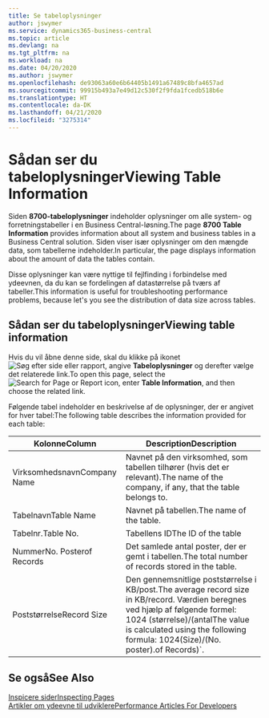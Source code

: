 ```yaml
---
title: Se tabeloplysninger
author: jswymer
ms.service: dynamics365-business-central
ms.topic: article
ms.devlang: na
ms.tgt_pltfrm: na
ms.workload: na
ms.date: 04/20/2020
ms.author: jswymer
ms.openlocfilehash: de93063a60e6b64405b1491a67489c8bfa4657ad
ms.sourcegitcommit: 99915b493a7e49d12c530f2f9fda1fcedb518b6e
ms.translationtype: HT
ms.contentlocale: da-DK
ms.lasthandoff: 04/21/2020
ms.locfileid: "3275314"
---
```

# <a name="viewing-table-information"></a><span data-ttu-id="9ff17-102">Sådan ser du tabeloplysninger</span><span class="sxs-lookup"><span data-stu-id="9ff17-102">Viewing Table Information</span></span>

<span data-ttu-id="9ff17-103">Siden **8700-tabeloplysninger** indeholder oplysninger om alle system- og forretningstabeller i en Business Central-løsning.</span><span class="sxs-lookup"><span data-stu-id="9ff17-103">The page **8700 Table Information** provides information about all system and business tables in a Business Central solution.</span></span> <span data-ttu-id="9ff17-104">Siden viser især oplysninger om den mængde data, som tabellerne indeholder.</span><span class="sxs-lookup"><span data-stu-id="9ff17-104">In particular, the page displays information about the amount of data the tables contain.</span></span>

<span data-ttu-id="9ff17-105">Disse oplysninger kan være nyttige til fejlfinding i forbindelse med ydeevnen, da du kan se fordelingen af datastørrelse på tværs af tabeller.</span><span class="sxs-lookup"><span data-stu-id="9ff17-105">This information is useful for troubleshooting performance problems, because let's you see the distribution of data size across tables.</span></span>

## <a name="viewing-table-information"></a><span data-ttu-id="9ff17-106">Sådan ser du tabeloplysninger</span><span class="sxs-lookup"><span data-stu-id="9ff17-106">Viewing table information</span></span>

<span data-ttu-id="9ff17-107">Hvis du vil åbne denne side, skal du klikke på ikonet ![Søg efter side eller rapport](media/ui-search/search_small.png "Ikonet Søg efter side eller rapport"), angive **Tabeloplysninger** og derefter vælge det relaterede link.</span><span class="sxs-lookup"><span data-stu-id="9ff17-107">To open this page, select the ![Search for Page or Report](media/ui-search/search_small.png "Search for Page or Report icon") icon, enter **Table Information**, and then choose the related link.</span></span>

<span data-ttu-id="9ff17-108">Følgende tabel indeholder en beskrivelse af de oplysninger, der er angivet for hver tabel:</span><span class="sxs-lookup"><span data-stu-id="9ff17-108">The following table describes the information provided for each table:</span></span>

|<span data-ttu-id="9ff17-109">Kolonne</span><span class="sxs-lookup"><span data-stu-id="9ff17-109">Column</span></span>|<span data-ttu-id="9ff17-110">Description</span><span class="sxs-lookup"><span data-stu-id="9ff17-110">Description</span></span>|
|------|-----------|
|<span data-ttu-id="9ff17-111">Virksomhedsnavn</span><span class="sxs-lookup"><span data-stu-id="9ff17-111">Company Name</span></span>|<span data-ttu-id="9ff17-112">Navnet på den virksomhed, som tabellen tilhører (hvis det er relevant).</span><span class="sxs-lookup"><span data-stu-id="9ff17-112">The name of the company, if any, that the table belongs to.</span></span>|
|<span data-ttu-id="9ff17-113">Tabelnavn</span><span class="sxs-lookup"><span data-stu-id="9ff17-113">Table Name</span></span>|<span data-ttu-id="9ff17-114">Navnet på tabellen.</span><span class="sxs-lookup"><span data-stu-id="9ff17-114">The name of the table.</span></span>|
|<span data-ttu-id="9ff17-115">Tabelnr.</span><span class="sxs-lookup"><span data-stu-id="9ff17-115">Table No.</span></span>|<span data-ttu-id="9ff17-116">Tabellens ID</span><span class="sxs-lookup"><span data-stu-id="9ff17-116">The ID of the table</span></span>|
|<span data-ttu-id="9ff17-117">Nummer</span><span class="sxs-lookup"><span data-stu-id="9ff17-117">No.</span></span> <span data-ttu-id="9ff17-118">Poster</span><span class="sxs-lookup"><span data-stu-id="9ff17-118">of Records</span></span>|<span data-ttu-id="9ff17-119">Det samlede antal poster, der er gemt i tabellen.</span><span class="sxs-lookup"><span data-stu-id="9ff17-119">The total number of records stored in the table.</span></span>|
|<span data-ttu-id="9ff17-120">Poststørrelse</span><span class="sxs-lookup"><span data-stu-id="9ff17-120">Record Size</span></span>|<span data-ttu-id="9ff17-121">Den gennemsnitlige poststørrelse i KB/post.</span><span class="sxs-lookup"><span data-stu-id="9ff17-121">The average record size in KB/record.</span></span> <span data-ttu-id="9ff17-122">Værdien beregnes ved hjælp af følgende formel: 1024 (størrelse)/(antal</span><span class="sxs-lookup"><span data-stu-id="9ff17-122">The value is calculated using the following formula: 1024(Size)/(No.</span></span> <span data-ttu-id="9ff17-123">poster).</span><span class="sxs-lookup"><span data-stu-id="9ff17-123">of Records)\`.</span></span> |

## <a name="see-also"></a><span data-ttu-id="9ff17-124">Se også</span><span class="sxs-lookup"><span data-stu-id="9ff17-124">See Also</span></span>

[<span data-ttu-id="9ff17-125">Inspicere sider</span><span class="sxs-lookup"><span data-stu-id="9ff17-125">Inspecting Pages</span></span>](across-inspect-page.md)  
[<span data-ttu-id="9ff17-126">Artikler om ydeevne til udviklere</span><span class="sxs-lookup"><span data-stu-id="9ff17-126">Performance Articles For Developers</span></span>](/dynamics365/business-central/dev-itpro/performance/performance-developer)  
